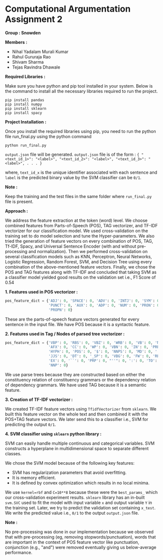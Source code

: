 # Computational Argumentation Assignment 2 
**Group : Snowden**

**Members :**

* Nihal Yadalam Murali Kumar
* Rahul Gururaja Rao
* Shivam Sharma
* Tejas Ravindra Dhawale

**Required Libraries :**

Make sure you have python and pip tool installed in your system. Below is the command to install all the necessary libraries required to run the project.

    pip install pandas
    pip install numpy
    pip install sklearn
    pip install spacy
    

**Project Installation :**

Once you install the required libraries using pip, you need to run the python file run_final.py using the python command 
    
    python run_final.py 
    
   `output.json` file will be generated. `output.json` file is of the form :
    `{
        "<text_id_1>": "<label>",
        "<text_id_2>": "<label>",
        "<text_id_3>": "<label>",
        . . .
      }`
     
where, `text_id_x` is the unique identifier associated with each sentence and `label` is the predicted binary value by the SVM classifier can be `0/1`. 

**Note :**

Keep the training and the test files in the same folder where `run_final.py` file is present.
  

**Approach :**

We address the feature extraction at the token (word) level. We choose combined features from Parts-of-Speech (POS), TAG vectorizer, and TF-IDF vectorizer for our classification model. We used cross-validation on the training set to do model selection and tune the Hyper-parameters. We also tried the generation of feature vectors on every combination of POS, TAG, Tf-IDF, Spacy, and Universal Sentence Encoder (with and without pre-processing and normalization). Then we performed cross-validation on several classification models such as KNN, Perceptron, Neural Networks, Logistic Regression, Random Forest, SVM, and Decision Tree using every combination of the above-mentioned feature vectors. Finally, we chose the POS and TAG features along with TF-IDF and concluded that taking SVM as a classifier model yielded good results on the validation set i.e., F1 Score of 0.54

**1. Features used in POS vectorizer :**
 
```python
pos_feature_dict = {'ADJ': 0, 'SPACE': 0, 'ADV': 0, 'INTJ': 0, 'SYM': 0, 'VERB': 0, 'SCONJ': 0, 'PART': 0, 'X': 0,
                    'PUNCT': 0, 'AUX': 0, 'ADP': 0, 'NUM': 0, 'PRON': 0, 'NOUN': 0, 'DET': 0, 'CCONJ': 0,
                    'PROPN': 0}
```

These are the parts-of-speech feature vectors generated for every sentence in the input file. We have POS because it is a syntactic feature.


**2. Features used in Tag / Nodes of parsed tree vectorizer :**

```python
pos_feature_dict = {'VBP': 0, 'RBS': 0, 'VBZ': 0, 'WRB': 0, 'VB': 0, 'NNS': 0, 'WDT': 0, 'UH': 0, '-RRB-': 0,
                    'AFX': 0, 'CC': 0, 'WP': 0, 'VBN': 0, 'IN': 0, 'PRP$': 0, 'XX': 0, 'WP$': 0, 'RBR': 0, 'PDT': 0,
                    'HYPH': 0, 'POS': 0, '$': 0, 'NNPS': 0, 'MD': 0, '.': 0, 'VBD': 0, 'JJR': 0, 'NFP': 0, ',': 0,
                    'JJS': 0, 'DT': 0, '_SP': 0, 'VBG': 0, 'FW': 0, 'RP': 0, 'SYM': 0, 'LS': 0, 'CD': 0, 'RB': 0,
                    'EX': 0, '``': 0, 'PRP': 0, "''": 0, ':': 0, 'TO': 0, 'JJ': 0, 'ADD': 0, '-LRB-': 0, 'NN': 0,
                    'NNP': 0}
```

We use parse trees because they are constructed based on either the constituency relation of constituency grammars or the dependency relation of dependency grammars. We have used TAG because it is a semantic feature.


**3. Creation of TF-IDF vectorizer :**

We created TF-IDF feature vectors using `TfidfVectorizer` from `sklearn`. We built this feature vector on the whole text and then combined it with the POS+TAG feature vectors.
We later send this to a classifier i.e., SVM for predicting the output `0/1`.


**4. SVM classifier using `sklearn` python library :**

SVM can easily handle multiple continuous and categorical variables. SVM constructs a hyperplane in multidimensional space to separate different classes.

We chose the SVM model because of the following key features:
- SVM has regularization parameters that avoid overfitting.
- It is memory efficient.
- It is defined by convex optimization which results in no local minima.

We use `kernel=rbf` and `C=10**8` because these were the `best_params_` which our cross-validation experiment results. `sklearn` library has an in-built `svm.SVC` used to fit the model with input variable `x` and output variable `Y` in the training set. Later, we try to predict the validation set containing `x_test`. We write the predicted value i.e., `0/1` to the output `output.json` file.

**Note :**

No pre-processing was done in our implementation because we observed that with pre-processing (eg, removing stopwords/punctuation), words that are important in the context of POS feature vector like punctuation, conjunction (e.g., "and") were removed eventually giving us below-average performance. 
   

